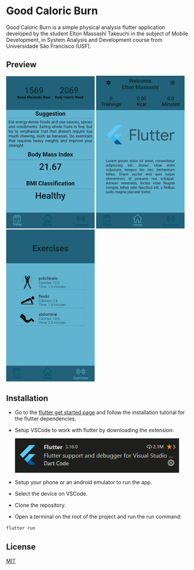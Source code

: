# Good Caloric Burn

Good Caloric Burn is a simple physical analysis flutter application developed by the student Elton Massashi Takeuchi in the subject of Mobile Development, in System Analysis and Development course from Universidade São Francisco (USF).

## Preview

<img src="./assets/images/data_screen.jpeg" width="240"> <img src="./assets/images/home_screen.jpeg" width="240"> <img src="./assets/images/exercise_screen.jpeg" width="240">

## Installation

- Go to the [flutter get started page](https://flutter.dev/docs/get-started/install) and follow the installation tutorial for the flutter dependencies.
- Setup VSCode to work with flutter by downloading the extension: 

    ![image1](./assets/images/extension.png)
- Setup your phone or an android emulator to run the app.
- Select the device on VSCode.
- Clone the repository.
- Open a terminal on the root of the project and run the run command:

```bash
flutter run
```

## License
[MIT](./LICENSE)
